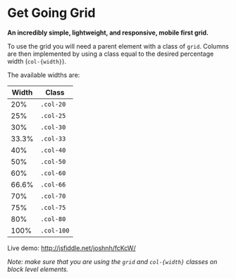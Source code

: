 Get Going Grid
==============

__An incredibly simple, lightweight, and responsive, mobile first grid.__

To use the grid you will need a parent element with a class of `grid`. Columns are then implemented by using a class equal to the desired percentage width (`col-{width}`).

The available widths are:

| Width | Class |
|-------|-------|
| 20%  | `.col-20` |
| 25%  | `.col-25` |
| 30%  | `.col-30` |
| 33.3%  | `.col-33` |
| 40%  | `.col-40` |
| 50%  | `.col-50` |
| 60%  | `.col-60` |
| 66.6%  | `.col-66` |
| 70%  | `.col-70` |
| 75%  | `.col-75` |
| 80%  | `.col-80` |
| 100%  | `.col-100` |

Live demo: http://jsfiddle.net/joshnh/fcKcW/

_Note: make sure that you are using the `grid` and `col-{width}` classes on block level elements._